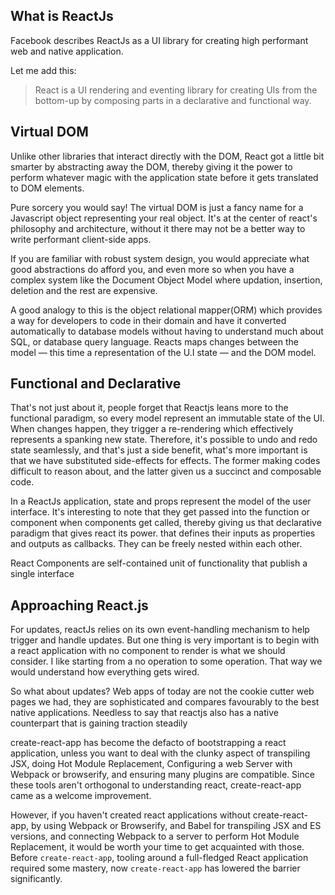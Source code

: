 ## What is ReactJs

Facebook describes ReactJs as a UI library for creating high performant web and native application. 

Let me add this:

> React is a UI rendering and eventing library for creating UIs from the bottom-up by composing parts in a declarative and functional way.


## Virtual DOM
Unlike other libraries that interact directly with the DOM, React got a little bit smarter by abstracting away the DOM, thereby giving it the power to perform whatever magic with the application state before it gets translated to DOM elements. 

Pure sorcery you would say! The virtual DOM is just a fancy name for a Javascript object representing your real object. It's at the center of react's philosophy and architecture, without it there may not be a better way to write performant client-side apps. 

If you are familiar with robust system design, you would appreciate what good abstractions do afford you, and even more so when you have a complex system like the Document Object Model where updation, insertion, deletion and the rest are expensive. 

A good analogy to this is the object relational mapper(ORM) which provides a way for developers to code in their domain and have it converted automatically to database models without having to understand much about SQL, or database query language. Reacts maps changes between the model &mdash; this time a representation of the U.I state &mdash; and the DOM model.

## Functional and Declarative

That's not just about it, people forget that Reactjs leans more to the functional paradigm, so every model represent an immutable state of the UI. When changes happen, they trigger a re-rendering which effectively represents a spanking new state. Therefore, it's possible to undo and redo state seamlessly, and that's just a side benefit, what's more important is that we have substituted side-effects for effects. The former making codes difficult to reason about, and the latter given us a succinct and composable code.

In a ReactJs application, state and props represent the model of the user interface. It's interesting to note that they get passed into the function or component when components get called, thereby giving us that declarative paradigm that gives react its power. that defines their inputs as properties and outputs as callbacks. They can be freely nested within each other.

React Components are self-contained unit of functionality that publish a single interface

## Approaching React.js
For updates, reactJs relies on its own event-handling mechanism to help trigger and handle updates. But one thing is very important is to begin with a react application with no component to render is what we should consider. I like starting from a no operation to some operation. That way we would understand how everything gets wired.

So what about updates? Web apps of today are not the cookie cutter web pages we had, they are sophisticated and compares favourably to the best native applications. Needless to say that reactjs also has a native counterpart that is gaining traction steadily

create-react-app has become the defacto of bootstrapping a react application, unless you want to deal with the clunky aspect of transpiling JSX, doing Hot Module Replacement, Configuring a web Server with Webpack or browserify, and ensuring many plugins are compatible. Since these tools aren't orthogonal to understanding react, create-react-app came as a welcome improvement.

However, if you haven't created react applications without create-react-app, by using Webpack or Browserify, and Babel for transpiling JSX and ES versions, and connecting Webpack to a server to perform Hot Module Replacement, it would be worth your time to get acquainted with those. Before `create-react-app`, tooling around a full-fledged React application required some mastery, now `create-react-app` has lowered the barrier significantly.